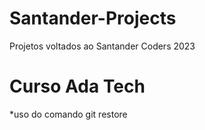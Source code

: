 # Santander-Projects
Projetos voltados ao Santander Coders 2023

# Curso Ada Tech
*uso do comando git restore